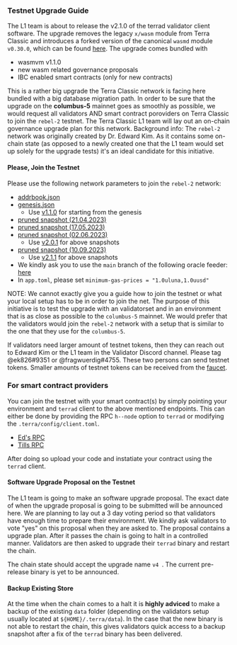 
### Testnet Upgrade Guide

The L1 team is about to release the v2.1.0 of the terrad validator client software. The upgrade removes the legacy `x/wasm` module from Terra Classic and introduces a forked version of  the canonical `wasmd` module `v0.30.0`, which can be found [here](https://github.com/classic-terra/wasmd). The upgrade comes bundled with

- wasmvm v1.1.0
- new wasm related governance proposals
- IBC enabled smart contracts (only for new contracts)


This is a rather big upgrade the Terra Classic network is facing here bundled with a big database migration path. In order to be sure that the upgrade on the **columbus-5** mainnet goes as smoothly as possible, we would request all validators AND smart contract poroviders on Terra Classic to join the `rebel-2` testnet. The Terra Classic L1 team will lay out an on-chain governance upgrade plan for this network. Background info: The `rebel-2` network was originally created by Dr. Edward Kim. As it contains some on-chain state (as opposed to a newly created one that the L1 team would set up solely for the upgrade tests) it's an ideal candidate for this initiative.

#### Please, Join the Testnet

Please use the following network parameters to join the `rebel-2` network:

- [addrbook.json](https://network-rebel-2.s3.amazonaws.com/rebel-2/addrbook.json)
- [genesis.json](https://network-rebel-2.s3.amazonaws.com/rebel-2/genesis.json)
  - Use [v1.1.0](https://github.com/classic-terra/core/releases/tag/v1.1.0) for starting from the genesis
- [pruned snapshot (21.04.2023)](https://network-rebel-2.s3.amazonaws.com/rebel-2/archive-snapshot-21-04-2023.tar)
- [pruned snapshot (17.05.2023)](https://network-rebel-2.s3.amazonaws.com/rebel-2/archive-snapshot-17-05-2023.tar)
- [pruned snapshot (02.06.2023)](https://network-rebel-2.s3.amazonaws.com/rebel-2/archive-snapshot-02-06-2023.tar)
  - Use [v2.0.1](https://github.com/classic-terra/core/archive/refs/tags/v2.0.1.tar.gz) for above snapshots
- [pruned snapshot (10.09.2023)](https://network-rebel-2.s3.amazonaws.com/rebel-2/snapshot-10-09-2023.tar.lz4)
  - Use [v2.1.1](https://github.com/classic-terra/core/archive/refs/tags/v2.1.1.tar.gz) for above snapshots
- We kindly ask you to use the `main` branch of the following oracle feeder: [here](https://github.com/classic-terra/oracle-feeder)
- In `app.toml`, please set `minimum-gas-prices = "1.0uluna,1.0uusd"`

NOTE: We cannot exactly give you a guide how to join the testnet or what your local setup has to be in order to join the net. The purpose of this initiative is to test the upgrade with an validatorset and in an environment that is as close as possible to the `columbus-5` mainnet. We would prefer that the validators would join the `rebel-2` network with a setup that is similar to the one that they use for the `columbus-5`.

If validators need larger amount of testnet tokens, then they can reach out to Edward Kim or the L1 team in the Validator Discord channel. Please tag @ek826#9351 or @fragwuerdig#4755. These two persons can send testnet tokens. Smaller amounts of testnet tokens can be received from the [faucet](https://faucet.terrac.dev/).

### For smart contract providers

You can join the testnet with your smart contract(s) by simply pointing your environment and `terrad` client to the above mentioned endpoints. This can either be done by providing the RPC `h--node` option to `terrad` or modifying the `.terra/config/client.toml`.

- [Ed's RPC](http://45.79.139.229:26657/)
- [Tills RPC](http://85.214.56.241:26657/)

After doing so upload your code and instatiate your contract using the `terrad` client.

#### Software Upgrade Proposal on the Testnet

The L1 team is going to make an software upgrade proposal. The exact date of when the upgrade proposal is going to be submitted will be announced here. We are planning to lay out a 3 day voting period so that validators have enough time to prepare their environment. We kindly ask validators to vote "yes" on this proposal when they are asked to. The proposal contains a upgrade plan. After it passes the chain is going to halt in a controlled manner. Validators are then asked to upgrade their `terrad` binary and restart the chain.

The chain state should accept the upgrade name `v4
`. The current pre-release binary is yet to be announced.


#### Backup Existing Store

At the time when the chain comes to a halt it is **highly adviced** to make a backup of the existing `data` folder (depending on the validators setup usually located at `${HOME}/.terra/data`). In the case that the new binary is not able to restart the chain, this gives validators quick access to a backup snapshot after a fix of the `terrad` binary has been delivered.



